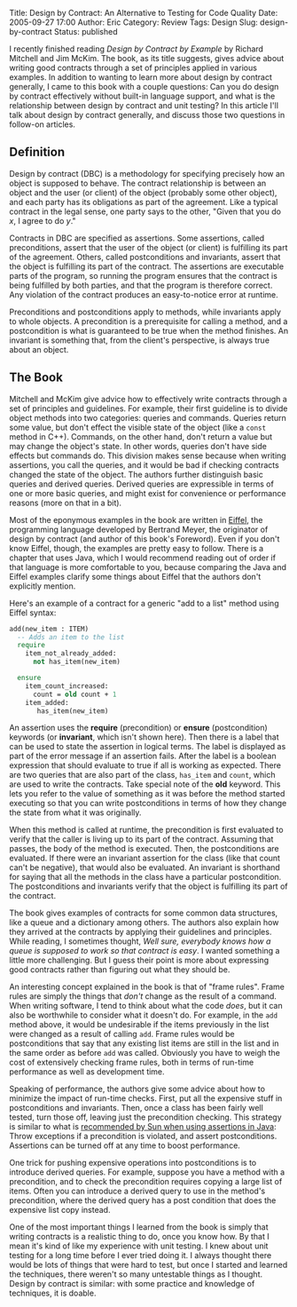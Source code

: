 Title: Design by Contract: An Alternative to Testing for Code Quality
Date: 2005-09-27 17:00
Author: Eric
Category: Review
Tags: Design
Slug: design-by-contract
Status: published

I recently finished reading *Design by Contract by Example* by Richard
Mitchell and Jim McKim. The book, as its title suggests, gives advice
about writing good contracts through a set of principles applied in
various examples. In addition to wanting to learn more about design by
contract generally, I came to this book with a couple questions: Can you
do design by contract effectively without built-in language support, and
what is the relationship between design by contract and unit testing? In
this article I'll talk about design by contract generally, and discuss
those two questions in follow-on articles.<!--more-->

Definition
----------

Design by contract (DBC) is a methodology for specifying precisely how
an object is supposed to behave. The contract relationship is between an
object and the user (or client) of the object (probably some other
object), and each party has its obligations as part of the agreement.
Like a typical contract in the legal sense, one party says to the other,
"Given that you do *x*, I agree to do *y*."

Contracts in DBC are specified as assertions. Some assertions, called
preconditions, assert that the user of the object (or client) is
fulfilling its part of the agreement. Others, called postconditions and
invariants, assert that the object is fulfilling its part of the
contract. The assertions are executable parts of the program, so running
the program ensures that the contract is being fulfilled by both
parties, and that the program is therefore correct. Any violation of the
contract produces an easy-to-notice error at runtime.

Preconditions and postconditions apply to methods, while invariants
apply to whole objects. A precondition is a prerequisite for calling a
method, and a postcondition is what is guaranteed to be true when the
method finishes. An invariant is something that, from the client's
perspective, is always true about an object.

The Book
--------

Mitchell and McKim give advice how to effectively write contracts
through a set of principles and guidelines. For example, their first
guideline is to divide object methods into two categories: queries and
commands. Queries return some value, but don't effect the visible state
of the object (like a `const` method in C++). Commands, on the other
hand, don't return a value but may change the object's state. In other
words, queries don't have side effects but commands do. This division
makes sense because when writing assertions, you call the queries, and
it would be bad if checking contracts changed the state of the object.
The authors further distinguish basic queries and derived queries.
Derived queries are expressible in terms of one or more basic queries,
and might exist for convenience or performance reasons (more on that in
a bit).

Most of the eponymous examples in the book are written in
[Eiffel](http://www.eiffel.com), the programming language developed by
Bertrand Meyer, the originator of design by contract (and author of this
book's Foreword). Even if you don't know Eiffel, though, the examples
are pretty easy to follow. There is a chapter that uses Java, which I
would recommend reading out of order if that language is more
comfortable to you, because comparing the Java and Eiffel examples
clarify some things about Eiffel that the authors don't explicitly
mention.

Here's an example of a contract for a generic "add to a list" method
using Eiffel syntax:

```eiffel
add(new_item : ITEM)
  -- Adds an item to the list
  require
    item_not_already_added:
      not has_item(new_item)

  ensure
    item_count_increased:
      count = old count + 1
    item_added:
       has_item(new_item)
```

An assertion uses the **require** (precondition) or **ensure**
(postcondition) keywords (or **invariant**, which isn't shown here).
Then there is a label that can be used to state the assertion in logical
terms. The label is displayed as part of the error message if an
assertion fails. After the label is a boolean expression that should
evaluate to true if all is working as expected. There are two queries
that are also part of the class, `has_item` and `count`, which are used
to write the contracts. Take special note of the **old** keyword. This
lets you refer to the value of something as it was before the method
started executing so that you can write postconditions in terms of how
they change the state from what it was originally.

When this method is called at runtime, the precondition is first
evaluated to verify that the caller is living up to its part of the
contract. Assuming that passes, the body of the method is executed.
Then, the postconditions are evaluated. If there were an invariant
assertion for the class (like that count can't be negative), that would
also be evaluated. An invariant is shorthand for saying that all the
methods in the class have a particular postcondition. The postconditions
and invariants verify that the object is fulfilling its part of the
contract.

The book gives examples of contracts for some common data structures,
like a queue and a dictionary among others. The authors also explain how
they arrived at the contracts by applying their guidelines and
principles. While reading, I sometimes thought, *Well sure, everybody
knows how a queue is supposed to work so that contract is easy*. I
wanted something a little more challenging. But I guess their point is
more about expressing good contracts rather than figuring out what they
should be.

An interesting concept explained in the book is that of "frame rules".
Frame rules are simply the things that *don't* change as the result of a
command. When writing software, I tend to think about what the code
*does*, but it can also be worthwhile to consider what it doesn't do.
For example, in the `add` method above, it would be undesirable if the
items previously in the list were changed as a result of calling `add`.
Frame rules would be postconditions that say that any existing list
items are still in the list and in the same order as before `add` was
called. Obviously you have to weigh the cost of extensively checking
frame rules, both in terms of run-time performance as well as
development time.

Speaking of performance, the authors give some advice about how to
minimize the impact of run-time checks. First, put all the expensive
stuff in postconditions and invariants. Then, once a class has been
fairly well tested, turn those off, leaving just the precondition
checking. This strategy is similar to what is [recommended by Sun when
using assertions in
Java](http://java.sun.com/j2se/1.4.2/docs/guide/lang/assert.html): Throw
exceptions if a precondition is violated, and assert postconditions.
Assertions can be turned off at any time to boost performance.

One trick for pushing expensive operations into postconditions is to
introduce derived queries. For example, suppose you have a method with a
precondition, and to check the precondition requires copying a large
list of items. Often you can introduce a derived query to use in the
method's precondition, where the derived query has a post condition that
does the expensive list copy instead.

One of the most important things I learned from the book is simply that
writing contracts is a realistic thing to do, once you know how. By that
I mean it's kind of like my experience with unit testing. I knew about
unit testing for a long time before I ever tried doing it. I always
thought there would be lots of things that were hard to test, but once I
started and learned the techniques, there weren't so many untestable
things as I thought. Design by contract is similar: with some practice
and knowledge of techniques, it is doable.

